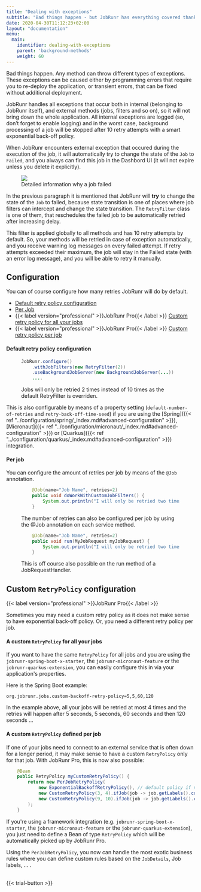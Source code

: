 ```yaml
---
title: "Dealing with exceptions"
subtitle: "Bad things happen - but JobRunr has everything covered thanks to the RetryFilter!"
date: 2020-04-30T11:12:23+02:00
layout: "documentation"
menu: 
  main: 
    identifier: dealing-with-exceptions
    parent: 'background-methods'
    weight: 60
---
```

Bad things happen. Any method can throw different types of exceptions. These exceptions can be caused either by programming errors that require you to re-deploy the application, or transient errors, that can be fixed without additional deployment.

JobRunr handles all exceptions that occur both in internal (belonging to JobRunr itself), and external methods (jobs, filters and so on), so it will not bring down the whole application. All internal exceptions are logged (so, don’t forget to enable logging) and in the worst case, background processing of a job will be stopped after 10 retry attempts with a smart exponential back-off policy.

When JobRunr encounters external exception that occured during the execution of the job, it will automatically try to change the state of the `Job` to `Failed`, and you always can find this job in the Dashbord UI (it will not expire unless you delete it explicitly).


<figure>
<img src="/documentation/failed-job.webp" class="kg-image">
<figcaption>Detailed information why a job failed</figcaption>
</figure>

In the previous paragraph it is mentioned that JobRunr will __try__ to change the state of the `Job` to failed, because state transition is one of places where job filters can intercept and change the state transition. The `RetryFilter` class is one of them, that reschedules the failed job to be automatically retried after increasing delay.

This filter is applied globally to all methods and has 10 retry attempts by default. So, your methods will be retried in case of exception automatically, and you receive warning log messages on every failed attempt. If retry attempts exceeded their maximum, the job will stay in the Failed state (with an error log message), and you will be able to retry it manually.

## Configuration
You can of course configure how many retries JobRunr will do by default.

- [Default retry policy configuration](#default-retry-policy-configuration)
- [Per Job](#per-job)
- {{< label version="professional" >}}JobRunr Pro{{< /label >}} [Custom retry policy for all your jobs](#a-custom-retrypolicy-for-all-your-jobs)
- {{< label version="professional" >}}JobRunr Pro{{< /label >}} [Custom retry policy per job](#a-custom-retrypolicy-defined-per-job)

#### Default retry policy configuration
<figure>

```java
JobRunr.configure()
    .withJobFilters(new RetryFilter(2))
    .useBackgroundJobServer(new BackgroundJobServer(...))
    ....
```
<figcaption>Jobs will only be retried 2 times instead of 10 times as the default RetryFilter is overriden.</figcaption>
</figure>

This is also configurable by means of a property setting (`default-number-of-retries` and `retry-back-off-time-seed`) if you are using the [Spring]({{< ref "../configuration/spring/_index.md#advanced-configuration" >}}), [Micronaut]({{< ref "../configuration/micronaut/_index.md#advanced-configuration" >}}) or [Quarkus]({{< ref "../configuration/quarkus/_index.md#advanced-configuration" >}}) integration.


#### Per job
You can configure the amount of retries per job by means of the `@Job` annotation.
<figure>

```java
    @Job(name="Job Name", retries=2)
    public void doWorkWithCustomJobFilters() {
        System.out.println("I will only be retried two times ");
    }
```
<figcaption>The number of retries can also be configured per job by using the @Job annotation on each service method.</figcaption>
</figure>

<figure>

```java
    @Job(name="Job Name", retries=2)
    public void run(MyJobRequest myJobRequest) {
        System.out.println("I will only be retried two times ");
    }
```
<figcaption>This is off course also possible on the run method of a JobRequestHandler.</figcaption>
</figure>

## Custom `RetryPolicy` configuration
{{< label version="professional" >}}JobRunr Pro{{< /label >}}

Sometimes you may need a custom retry policy as it does not make sense to have exponential back-off policy. Or, you need a different retry policy per job.

#### A custom `RetryPolicy` for all your jobs
If you want to have the same `RetryPolicy` for all jobs and you are using the `jobrunr-spring-boot-x-starter`, the `jobrunr-micronaut-feature` or the `jobrunr-quarkus-extension`, you can easily configure this in via your application's properties.

Here is the Spring Boot example:

```properties
org.jobrunr.jobs.custom-backoff-retry-policy=5,5,60,120
```

In the example above, all your jobs will be retried at most 4 times and the retries will happen after 5 seconds, 5 seconds, 60 seconds and then 120 seconds ...


#### A custom `RetryPolicy` defined per job
If one of your jobs need to connect to an external service that is often down for a longer period, it may make sense to have a custom `RetryPolicy` only for that job. 
With JobRunr Pro, this is now also possible:

```java
    @Bean
    public RetryPolicy myCustomRetryPolicy() {
        return new PerJobRetryPolicy(
            new ExponentialBackoffRetryPolicy(), // default policy if no per job policy matches
            new CustomRetryPolicy(3, 4).ifJob(job -> job.getLabels().contains("tenant-A")),
            new CustomRetryPolicy(9, 10).ifJob(job -> job.getLabels().contains("tenant-B"))
        );
    }
```

If you're using a framework integration (e.g. `jobrunr-spring-boot-x-starter`, the `jobrunr-micronaut-feature` or the `jobrunr-quarkus-extension`), you just need to define a Bean of type `RetryPolicy` which will be automatically picked up by JobRunr Pro.

Using the `PerJobRetryPolicy`, you now can handle the most exotic business rules where you can define custom rules based on the `JobDetails`, Job labels, ... .

<br>
{{< trial-button >}}